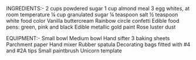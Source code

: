 INGREDIENTS:-
2 cups powdered sugar
1 cup almond meal
3 egg whites, at room temperature
¼ cup granulated sugar
¼ teaspoon salt
½ teaspoon white food color
Vanilla buttercream
Rainbow circle confetti
Edible food pens: green, pink and black
Edible metallic gold paint
Rose luster dust

EQUIPMENT:-
Small bowl
Medium bowl
Hand sifter
3 baking sheets
Parchment paper
Hand mixer
Rubber spatula
Decorating bags fitted with #4 and #2A tips
Small paintbrush
Unicorn template